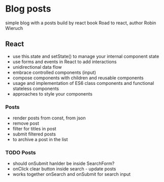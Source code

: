 # Blog posts
simple blog with a posts build by react
book Road to react, author Robin Wieruch

## React
* use this.state and setState() to manage your internal component state
* use forms and events in React to add interactions
* unidirectional data flow
* embrace controlled components (input)
* compose components with children and reusable components
* usage and implementation of ES6 class components and functional stateless components
* approaches to style your components

### Posts
* render posts from const, from json
* remove post
* filter for titles in post
* submit filtered posts
* to archive a post in the list

### TODO Posts
* should onSubmit hanlder be inside SearchForm?
* onClick clear button inside search - update posts 
* works together onSearch and onSubmit for search input